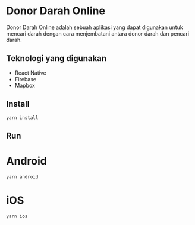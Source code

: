 # Donor Darah Online

Donor Darah Online adalah sebuah aplikasi yang dapat digunakan untuk mencari darah dengan cara menjembatani antara donor darah dan pencari darah.

## Teknologi yang digunakan

- React Native
- Firebase
- Mapbox

## Install

    yarn install

## Run

# Android
    yarn android

# iOS
    yarn ios

